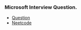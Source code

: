 ### Microsoft Interview Question.
* [Question](https://leetcode.com/problems/insert-interval)
* [Neetcode](https://www.youtube.com/watch?v=A8NUOmlwOlM)